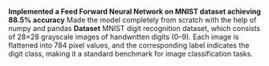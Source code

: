 **Implemented a Feed Forward Neural Network on MNIST dataset achieving 88.5% accuracy**
Made the model completely from scratch with the help of numpy and pandas
**Dataset**
MNIST digit recognition dataset, which consists of 28×28 grayscale images of handwritten digits (0–9). Each image is flattened into 784 pixel values, and the corresponding label indicates the digit class, making it a standard benchmark for image classification tasks.
